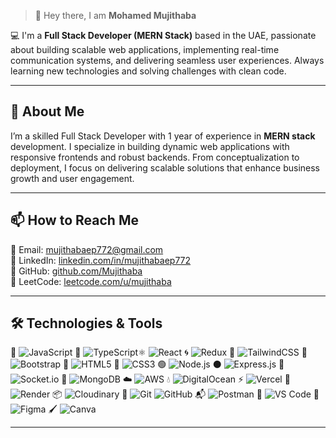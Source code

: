 > 👋 Hey there, I am **Mohamed Mujithaba**  

💻 I'm a **Full Stack Developer (MERN Stack)** based in the UAE, passionate about building scalable web applications, implementing real-time communication systems, and delivering seamless user experiences. Always learning new technologies and solving challenges with clean code.

---

## 🔗 About Me
I’m a skilled Full Stack Developer with 1 year of experience in **MERN stack** development. I specialize in building dynamic web applications with responsive frontends and robust backends. From conceptualization to deployment, I focus on delivering scalable solutions that enhance business growth and user engagement.  

---

## 📫 How to Reach Me
📧 Email: [mujithabaep772@gmail.com](mailto:mujithabaep772@gmail.com)  
🔗 LinkedIn: [linkedin.com/in/mujithabaep772](https://www.linkedin.com/in/mujithabaep772/)  
🐙 GitHub: [github.com/Mujithaba](https://github.com/Mujithaba)  
📝 LeetCode: [leetcode.com/u/mujithaba](https://leetcode.com/u/mujithaba/)  

---

## 🛠️ Technologies & Tools

💛 ![JavaScript](https://img.shields.io/badge/JavaScript-F7DF1E?logo=javascript&logoColor=black) 💙 ![TypeScript](https://img.shields.io/badge/TypeScript-3178C6?logo=typescript&logoColor=white)⚛️ ![React](https://img.shields.io/badge/React-61DAFB?logo=react&logoColor=black) 🌀 ![Redux](https://img.shields.io/badge/Redux-764ABC?logo=redux&logoColor=white)  🎨 ![TailwindCSS](https://img.shields.io/badge/TailwindCSS-06B6D4?logo=tailwindcss&logoColor=white) 💜 ![Bootstrap](https://img.shields.io/badge/Bootstrap-7952B3?logo=bootstrap&logoColor=white) 📄 ![HTML5](https://img.shields.io/badge/HTML5-E34F26?logo=html5&logoColor=white) 🎨 ![CSS3](https://img.shields.io/badge/CSS3-1572B6?logo=css3&logoColor=white) 🟢 ![Node.js](https://img.shields.io/badge/Node.js-339933?logo=node.js&logoColor=white) ⚫ ![Express.js](https://img.shields.io/badge/Express.js-000000?logo=express&logoColor=white) 💬 ![Socket.io](https://img.shields.io/badge/Socket.io-010101?logo=socket.io&logoColor=white) 🍃 ![MongoDB](https://img.shields.io/badge/MongoDB-47A248?logo=mongodb&logoColor=white) ☁️ ![AWS](https://img.shields.io/badge/AWS-232F3E?logo=amazon-aws&logoColor=white) 💧 ![DigitalOcean](https://img.shields.io/badge/DigitalOcean-0080FF?logo=digitalocean&logoColor=white) ⚡ ![Vercel](https://img.shields.io/badge/Vercel-000000?logo=vercel&logoColor=white) 🚀 ![Render](https://img.shields.io/badge/Render-46E3B7?logo=render&logoColor=black) 📦 ![Cloudinary](https://img.shields.io/badge/Cloudinary-3448C5?logo=cloudinary&logoColor=white) 🐙 ![Git](https://img.shields.io/badge/Git-F05032?logo=git&logoColor=white)  ![GitHub](https://img.shields.io/badge/GitHub-181717?logo=github&logoColor=white) 📬 ![Postman](https://img.shields.io/badge/Postman-FF6C37?logo=postman&logoColor=white) 📝 ![VS Code](https://img.shields.io/badge/VS%20Code-007ACC?logo=visualstudiocode&logoColor=white) 🎨 ![Figma](https://img.shields.io/badge/Figma-F24E1E?logo=figma&logoColor=white) 🖌️ ![Canva](https://img.shields.io/badge/Canva-00C4CC?logo=canva&logoColor=white)  

---

